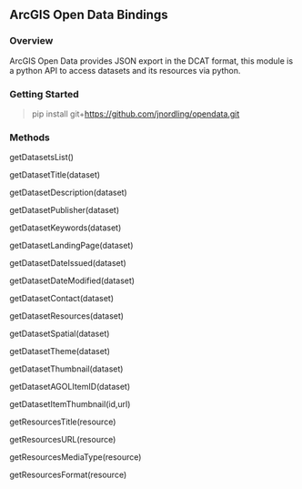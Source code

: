 ## ArcGIS Open Data Bindings

### Overview
ArcGIS Open Data provides JSON export in the DCAT format, this module is a python API to access datasets and its resources via python.

### Getting Started
>pip install git+https://github.com/jnordling/opendata.git

### Methods 
 getDatasetsList()
 
 getDatasetTitle(dataset)
 
 getDatasetDescription(dataset)
 
 getDatasetPublisher(dataset)
 
 getDatasetKeywords(dataset)
 
 getDatasetLandingPage(dataset)
 
 getDatasetDateIssued(dataset)
 
 getDatasetDateModified(dataset)
 
 getDatasetContact(dataset)
 
 getDatasetResources(dataset)
 
 getDatasetSpatial(dataset)
 
 getDatasetTheme(dataset)
 
 getDatasetThumbnail(dataset)
 
 getDatasetAGOLItemID(dataset)
 
 getDatasetItemThumbnail(id,url)
 
 getResourcesTitle(resource)
 
 getResourcesURL(resource)
 
 getResourcesMediaType(resource)
 
 getResourcesFormat(resource)
 